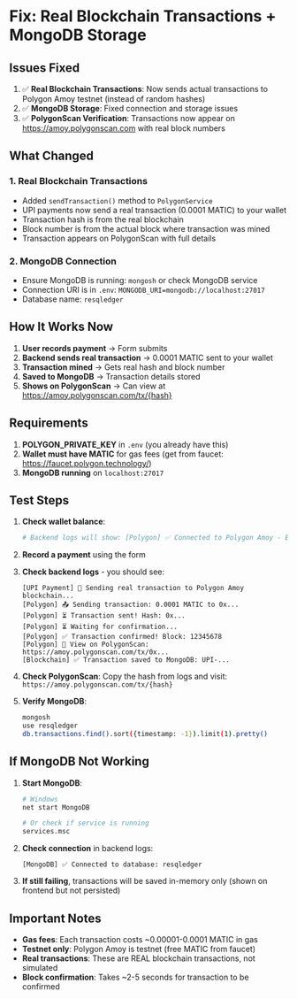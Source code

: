 # Fix: Real Blockchain Transactions + MongoDB Storage

## Issues Fixed

1. ✅ **Real Blockchain Transactions**: Now sends actual transactions to Polygon Amoy testnet (instead of random hashes)
2. ✅ **MongoDB Storage**: Fixed connection and storage issues
3. ✅ **PolygonScan Verification**: Transactions now appear on https://amoy.polygonscan.com with real block numbers

## What Changed

### 1. Real Blockchain Transactions
- Added `sendTransaction()` method to `PolygonService`
- UPI payments now send a real transaction (0.0001 MATIC) to your wallet
- Transaction hash is from the real blockchain
- Block number is from the actual block where transaction was mined
- Transaction appears on PolygonScan with full details

### 2. MongoDB Connection
- Ensure MongoDB is running: `mongosh` or check MongoDB service
- Connection URI is in `.env`: `MONGODB_URI=mongodb://localhost:27017`
- Database name: `resqledger`

## How It Works Now

1. **User records payment** → Form submits
2. **Backend sends real transaction** → 0.0001 MATIC sent to your wallet
3. **Transaction mined** → Gets real hash and block number
4. **Saved to MongoDB** → Transaction details stored
5. **Shows on PolygonScan** → Can view at https://amoy.polygonscan.com/tx/{hash}

## Requirements

1. **POLYGON_PRIVATE_KEY** in `.env` (you already have this)
2. **Wallet must have MATIC** for gas fees (get from faucet: https://faucet.polygon.technology/)
3. **MongoDB running** on `localhost:27017`

## Test Steps

1. **Check wallet balance**:
   ```bash
   # Backend logs will show: [Polygon] ✅ Connected to Polygon Amoy - Balance: X MATIC
   ```

2. **Record a payment** using the form

3. **Check backend logs** - you should see:
   ```
   [UPI Payment] 🔗 Sending real transaction to Polygon Amoy blockchain...
   [Polygon] 📤 Sending transaction: 0.0001 MATIC to 0x...
   [Polygon] ⏳ Transaction sent! Hash: 0x...
   [Polygon] ⏳ Waiting for confirmation...
   [Polygon] ✅ Transaction confirmed! Block: 12345678
   [Polygon] 🔗 View on PolygonScan: https://amoy.polygonscan.com/tx/0x...
   [Blockchain] ✅ Transaction saved to MongoDB: UPI-...
   ```

4. **Check PolygonScan**: Copy the hash from logs and visit: `https://amoy.polygonscan.com/tx/{hash}`

5. **Verify MongoDB**: 
   ```bash
   mongosh
   use resqledger
   db.transactions.find().sort({timestamp: -1}).limit(1).pretty()
   ```

## If MongoDB Not Working

1. **Start MongoDB**:
   ```bash
   # Windows
   net start MongoDB
   
   # Or check if service is running
   services.msc
   ```

2. **Check connection** in backend logs:
   ```
   [MongoDB] ✅ Connected to database: resqledger
   ```

3. **If still failing**, transactions will be saved in-memory only (shown on frontend but not persisted)

## Important Notes

- **Gas fees**: Each transaction costs ~0.00001-0.0001 MATIC in gas
- **Testnet only**: Polygon Amoy is testnet (free MATIC from faucet)
- **Real transactions**: These are REAL blockchain transactions, not simulated
- **Block confirmation**: Takes ~2-5 seconds for transaction to be confirmed

